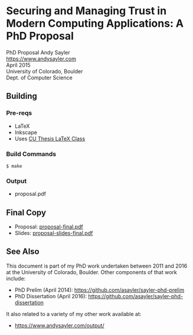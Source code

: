 Securing and Managing Trust in Modern Computing Applications: A PhD Proposal
============================================================================

PhD Proposal
Andy Sayler  
https://www.andysayler.com  
April 2015  
University of Colorado, Boulder  
Dept. of Computer Science  

Building
--------

### Pre-reqs ###

+ LaTeX
+ Inkscape
+ Uses [CU Thesis LaTeX Class](http://www.colorado.edu/oit/software-hardware/tex-latex/thesis-class)

### Build Commands ###

```
$ make
```

### Output ###

+ proposal.pdf

Final Copy
----------

+ Proposal: [proposal-final.pdf](./proposal-final.pdf)
+ Slides: [proposal-slides-final.pdf](./proposal-slides-final.pdf)

See Also
--------

This document is part of my PhD work undertaken between 2011 and 2016 at
the University of Colorado, Boulder. Other components of that work
include:

+ PhD Prelim (April 2014): https://github.com/asayler/sayler-phd-prelim
+ PhD Dissertation (April 2016): https://github.com/asayler/sayler-phd-dissertation

It also related to a variety of my other work available at:

+ https://www.andysayler.com/output/
